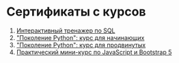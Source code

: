# Сертификаты с курсов
1. [Интерактивный тренажер по SQL]()
2. ["Поколение Python": курс для начинающих]()
3. ["Поколение Python": курс для продвинутых]()
4. [Практический мини-курс по JavaScript и Bootstrap 5](https://stepik.org/cert/2207737)
